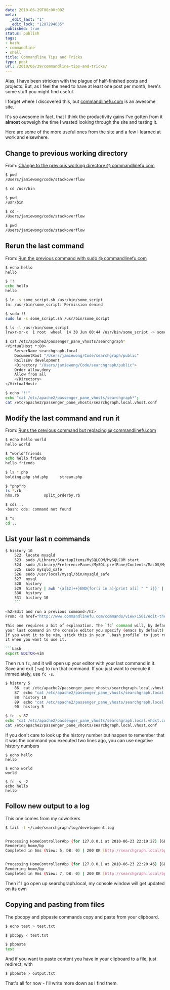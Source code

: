 ```yaml
---
date: 2010-06-29T00:00:00Z
meta:
  _edit_last: "1"
  _edit_lock: "1287294635"
published: true
status: publish
tags:
- bash
- commandline
- shell
title: Commandline Tips and Tricks
type: post
url: /2010/06/29/commandline-tips-and-tricks/
---
```


Alas, I have been stricken with the plague of half-finished posts and projects. But, as I feel the need to have at least one post per month, here's some stuff you might find useful.

I forget where I discovered this, but <a 
href="http://www.commandlinefu.com/commands/browse/sort-by-votes">commandlinefu.com</a> 
is an awesome site.

It's so awesome in fact, that I think the productivity gains I've gotten from it <strong>almost</strong> outweigh the time I wasted looking through the site and testing it.

Here are some of the more useful ones from the site and a few I learned at work and elsewhere.

<h2>Change to previous working directory</h2>

From: <a href="http://www.commandlinefu.com/commands/view/51/change-to-the-previous-working-directory">Change to the previous working directory @ commandlinefu.com</a>
<style>pre.cmd {background-color:#444; color:#FFF; padding:10px; margin-bottom:5px;}</style>

```bash
$ pwd
/Users/jamiewong/code/stackoverflow

$ cd /usr/bin

$ pwd
/usr/bin

$ cd -
/Users/jamiewong/code/stackoverflow

$ pwd
/Users/jamiewong/code/stackoverflow
```

<h2>Rerun the last command</h2>
From: <a href="http://www.commandlinefu.com/commands/view/1189/run-the-previous-command-with-sudo">Run the previous command with sudo @ commandlinefu.com</a>

```bash
$ echo hello
hello

$ !!
echo hello
hello

$ ln -s some_script.sh /usr/bin/some_script
ln: /usr/bin/some_script: Permission denied

$ sudo !!
sudo ln -s some_script.sh /usr/bin/some_script

$ ls -l /usr/bin/some_script
lrwxr-xr-x  1 root  wheel  14 30 Jun 00:44 /usr/bin/some_script -> some_script.sh

$ cat /etc/apache2/passenger_pane_vhosts/searchgraph*
<VirtualHost *:80>
    ServerName searchgraph.local
    DocumentRoot "/Users/jamiewong/Code/searchgraph/public"
    RailsEnv development
    <Directory "/Users/jamiewong/Code/searchgraph/public">
    Order allow,deny
    Allow from all
    </Directory>
</VirtualHost>

$ echo "!!"
echo "cat /etc/apache2/passenger_pane_vhosts/searchgraph*";
cat /etc/apache2/passenger_pane_vhosts/searchgraph.local.vhost.conf
```

<h2>Modify the last command and run it</h2>
From: <a href="http://www.commandlinefu.com/commands/view/19/runs-previous-command-but-replacing">Runs the previous command but replacing @ commandlinefu.com</a>

```bash
$ echo hello world
hello world

$ ^world^friends
echo hello friends
hello friends

$ ls *.php
bolding.php shd.php     stream.php

$ ^php^rb
ls *.rb
hms.rb           split_orderby.rb

$ cds ..
-bash: cds: command not found

$ ^s
cd ..
```

<h2>List your last n commands</h2>

```bash
$ history 10
    522  locate mysqld
    523  sudo /Library/StartupItems/MySQLCOM/MySQLCOM start
    524  sudo /Library/PreferencePanes/MySQL.prefPane/Contents/MacOS/MySQL
    525  sudo mysqld_safe
    526  sudo /usr/local/mysql/bin/mysqld_safe
    527  mysql
    528  history
    529  history | awk '{a[$2]++}END{for(i in a){print a[i] " " i}}' | sort -rn | head
    530  history
    531  history 10
    ```

<h2>Edit and run a previous command</h2>
From: <a href="http://www.commandlinefu.com/commands/view/1561/edit-the-last-or-previous-command-line-in-an-editor-then-execute">Edit the last command line in an editor then execute @ commandlinefu.com</a>

This one requires a bit of explanation. The `fc` command will, by default, open 
your last command in the console editor you specify (emacs by default).  
If you want it to be vim, stick this in your `.bash_profile` to just run 
it when you want to use it. 

```bash
export EDITOR=vim
```

Then run `fc`, and it will open up your editor with your last command in it.
Save and exit (`:wq`) to run that command.
If you just want to execute it immediately, use `fc -s`.

```bash
$ history 5
    86  cat /etc/apache2/passenger_pane_vhosts/searchgraph.local.vhost.conf 
    87  echo "cat /etc/apache2/passenger_pane_vhosts/searchgraph.local.vhost.conf "
    88  history 10
    89  echo "cat /etc/apache2/passenger_pane_vhosts/searchgraph.local.vhost.conf "
    90  history 5

$ fc -s 87
echo "cat /etc/apache2/passenger_pane_vhosts/searchgraph.local.vhost.conf "
cat /etc/apache2/passenger_pane_vhosts/searchgraph.local.vhost.conf
```

If you don't care to look up the history number but happen to remember that it 
was the command you executed two lines ago, you can use negative history numbers

    $ echo hello
    hello

    $ echo world
    world

    $ fc -s -2
    echo hello
    hello

<h2>Follow new output to a log</h2>
This one comes from my coworkers

```bash
$ tail -f ~/code/searchgraph/log/development.log 


Processing HomeController#bp (for 127.0.0.1 at 2010-06-23 22:19:27) [GET]
Rendering home/bp
Completed in 6ms (View: 5, DB: 0) | 200 OK [http://searchgraph.local/bp]


Processing HomeController#bp (for 127.0.0.1 at 2010-06-23 22:20:46) [GET]
Rendering home/bp
Completed in 9ms (View: 7, DB: 0) | 200 OK [http://searchgraph.local/bp]
```
Then if I go open up searchgraph.local, my console window will get updated on 
its own

<h2>Copying and pasting from files</h2>

The pbcopy and pbpaste commands copy and paste from your clipboard.

```bash
$ echo test > test.txt

$ pbcopy < test.txt

$ pbpaste
test
```

And if you want to paste content you have in your clipboard to a file, just 
redirect, with

```bash
$ pbpaste > output.txt
```

That's all for now - I'll write more down as I find them.
